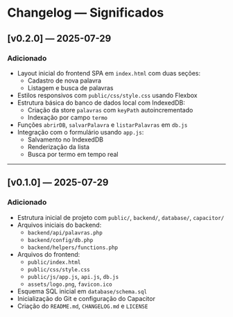 # Changelog — Significados

## [v0.2.0] — 2025-07-29

### Adicionado

- Layout inicial do frontend SPA em `index.html` com duas seções:
  - Cadastro de nova palavra
  - Listagem e busca de palavras
- Estilos responsivos com `public/css/style.css` usando Flexbox
- Estrutura básica do banco de dados local com IndexedDB:
  - Criação da store `palavras` com `keyPath` autoincrementado
  - Indexação por campo `termo`
- Funções `abrirDB`, `salvarPalavra` e `listarPalavras` em `db.js`
- Integração com o formulário usando `app.js`:
  - Salvamento no IndexedDB
  - Renderização da lista
  - Busca por termo em tempo real

---

## [v0.1.0] — 2025-07-29

### Adicionado

- Estrutura inicial de projeto com `public/`, `backend/`, `database/`, `capacitor/`
- Arquivos iniciais do backend:
  - `backend/api/palavras.php`
  - `backend/config/db.php`
  - `backend/helpers/functions.php`
- Arquivos do frontend:
  - `public/index.html`
  - `public/css/style.css`
  - `public/js/app.js`, `api.js`, `db.js`
  - `assets/logo.png`, `favicon.ico`
- Esquema SQL inicial em `database/schema.sql`
- Inicialização do Git e configuração do Capacitor
- Criação do `README.md`, `CHANGELOG.md` e `LICENSE`
